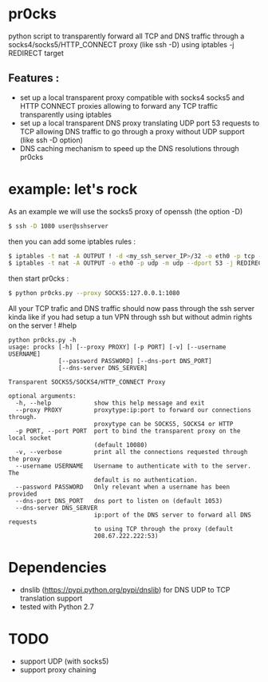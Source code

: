 # pr0cks
python script to transparently forward all TCP and DNS traffic through a socks4/socks5/HTTP_CONNECT proxy (like ssh -D) using iptables -j REDIRECT target
## Features :
- set up a local transparent proxy compatible with socks4 socks5 and HTTP CONNECT proxies allowing to forward any TCP traffic transparently using iptables
- set up a local transparent DNS proxy translating UDP port 53 requests to TCP allowing DNS traffic to go through a proxy without UDP support (like ssh -D option)
- DNS caching mechanism to speed up the DNS resolutions through pr0cks

# example: let's rock
As an example we will use the socks5 proxy of openssh (the option -D)
```bash
$ ssh -D 1080 user@sshserver
```
then you can add some iptables rules :
```bash
$ iptables -t nat -A OUTPUT ! -d <my_ssh_server_IP>/32 -o eth0 -p tcp -m tcp -j REDIRECT --to-ports 10080
$ iptables -t nat -A OUTPUT -o eth0 -p udp -m udp --dport 53 -j REDIRECT --to-ports 1053
```
then start pr0cks :
```bash
$ python pr0cks.py --proxy SOCKS5:127.0.0.1:1080
```
All your TCP trafic and DNS traffic should now pass through the ssh server kinda like if you had setup a tun VPN through ssh but without admin rights on the server !
#help
```text
python pr0cks.py -h
usage: procks [-h] [--proxy PROXY] [-p PORT] [-v] [--username USERNAME]
              [--password PASSWORD] [--dns-port DNS_PORT]
              [--dns-server DNS_SERVER]

Transparent SOCKS5/SOCKS4/HTTP_CONNECT Proxy

optional arguments:
  -h, --help            show this help message and exit
  --proxy PROXY         proxytype:ip:port to forward our connections through.
                        proxytype can be SOCKS5, SOCKS4 or HTTP
  -p PORT, --port PORT  port to bind the transparent proxy on the local socket
                        (default 10080)
  -v, --verbose         print all the connections requested through the proxy
  --username USERNAME   Username to authenticate with to the server. The
                        default is no authentication.
  --password PASSWORD   Only relevant when a username has been provided
  --dns-port DNS_PORT   dns port to listen on (default 1053)
  --dns-server DNS_SERVER
                        ip:port of the DNS server to forward all DNS requests
                        to using TCP through the proxy (default
                        208.67.222.222:53)
```

# Dependencies
- dnslib (https://pypi.python.org/pypi/dnslib) for DNS UDP to TCP translation support
- tested with Python 2.7

# TODO
- support UDP (with socks5)
- support proxy chaining

